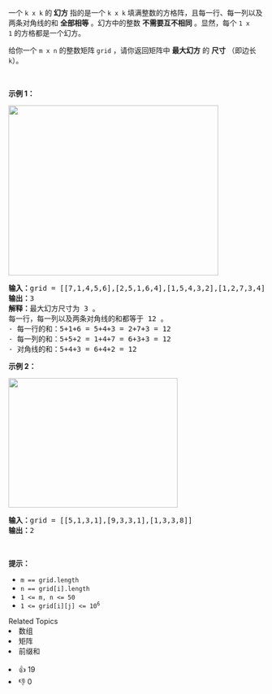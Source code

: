 <p>一个&nbsp;<code>k x k</code>&nbsp;的<strong>&nbsp;幻方</strong>&nbsp;指的是一个&nbsp;<code>k x k</code>&nbsp;填满整数的方格阵，且每一行、每一列以及两条对角线的和 <strong>全部</strong><strong>相等</strong>&nbsp;。幻方中的整数 <strong>不需要互不相同</strong>&nbsp;。显然，每个&nbsp;<code>1 x 1</code>&nbsp;的方格都是一个幻方。</p>

<p>给你一个&nbsp;<code>m x n</code>&nbsp;的整数矩阵&nbsp;<code>grid</code>&nbsp;，请你返回矩阵中&nbsp;<strong>最大幻方</strong>&nbsp;的&nbsp;<strong>尺寸</strong>&nbsp;（即边长 <code>k</code>）。</p>

<p>&nbsp;</p>

<p><strong>示例 1：</strong></p> 
<img alt="" src="https://assets.leetcode.com/uploads/2021/05/29/magicsquare-grid.jpg" style="width: 413px; height: 335px;"> <pre><b>输入：</b>grid = [[7,1,4,5,6],[2,5,1,6,4],[1,5,4,3,2],[1,2,7,3,4]]
<b>输出：</b>3
<b>解释：</b>最大幻方尺寸为 3 。
每一行，每一列以及两条对角线的和都等于 12 。
- 每一行的和：5+1+6 = 5+4+3 = 2+7+3 = 12
- 每一列的和：5+5+2 = 1+4+7 = 6+3+3 = 12
- 对角线的和：5+4+3 = 6+4+2 = 12
</pre> </img>

<p><strong>示例 2：</strong></p> 
<img alt="" src="https://assets.leetcode.com/uploads/2021/05/29/magicsquare2-grid.jpg" style="width: 333px; height: 255px;"> <pre><b>输入：</b>grid = [[5,1,3,1],[9,3,3,1],[1,3,3,8]]
<b>输出：</b>2
</pre> </img>

<p>&nbsp;</p>

<p><strong>提示：</strong></p>

<ul> 
 <li><code>m == grid.length</code></li> 
 <li><code>n == grid[i].length</code></li> 
 <li><code>1 &lt;= m, n &lt;= 50</code></li> 
 <li><code>1 &lt;= grid[i][j] &lt;= 10<sup>6</sup></code></li> 
</ul>

<div><div>Related Topics</div><div><li>数组</li><li>矩阵</li><li>前缀和</li></div></div><br><div><li>👍 19</li><li>👎 0</li></div>